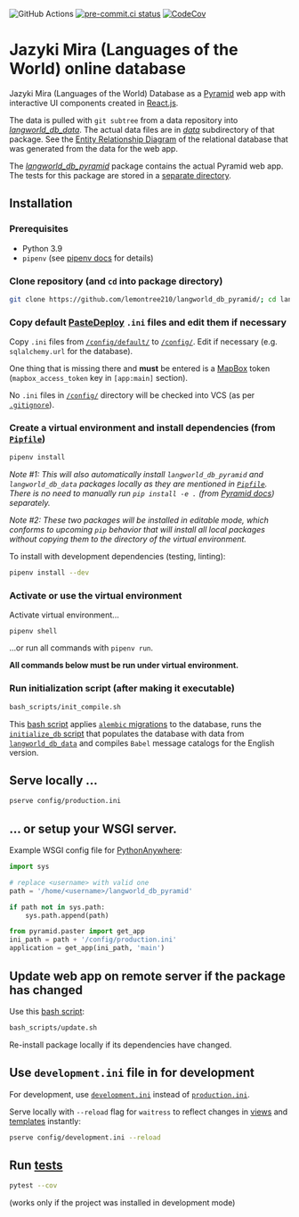 ![GitHub Actions](https://github.com/lemontree210/langworld_db_pyramid/actions/workflows/pytest.yml/badge.svg)
[![pre-commit.ci status](https://results.pre-commit.ci/badge/github/lemontree210/langworld_db_pyramid/master.svg)](https://results.pre-commit.ci/latest/github/lemontree210/langworld_db_pyramid/master)
[![CodeCov](https://codecov.io/gh/lemontree210/langworld_db_pyramid/branch/master/graph/badge.svg)](https://app.codecov.io/gh/lemontree210/langworld_db_pyramid)

# Jazyki Mira (Languages of the World) online database

Jazyki Mira (Languages of the World) Database as a [Pyramid](https://trypyramid.com/) web app
with interactive UI components created in [React.js](https://reactjs.org/).

The data is pulled with `git subtree` from a
data repository into [*langworld_db_data*](langworld_db_data). The actual data files are in [*data*](langworld_db_data/data) subdirectory of that package.
See the [Entity Relationship Diagram](langworld_db_pyramid/dbutils/erd.png) of the relational database that was generated from the data for the web app.

The [*langworld_db_pyramid*](langworld_db_pyramid)
package contains the actual Pyramid web app. The tests
for this package are stored in a [separate directory](tests).

## Installation

### Prerequisites
- Python 3.9
- `pipenv` (see [pipenv docs](https://pipenv-fork.readthedocs.io/en/latest/install.html#installing-pipenv) for details)

### Clone repository (and `cd` into package directory)

```bash
git clone https://github.com/lemontree210/langworld_db_pyramid/; cd langworld_db_pyramid
```

### Copy default [PasteDeploy](https://pastedeploy.readthedocs.io/en/latest/index.html) `.ini` files and edit them if necessary

Copy `.ini` files from [`/config/default/`](config/default) to [`/config/`](config). Edit if necessary (e.g. `sqlalchemy.url` for the database). 

One thing that is missing there and **must** be entered is a [MapBox](https://www.mapbox.com/) token 
(`mapbox_access_token` key in `[app:main]` section).

No `.ini` files in [`/config/`](config) directory will be checked into VCS
(as per [`.gitignore`](.gitignore)).

### Create a virtual environment and install dependencies (from [`Pipfile`](Pipfile))

```bash
pipenv install
```

_Note #1: This will also automatically install `langworld_db_pyramid`  and `langworld_db_data` packages locally as they are mentioned in [`Pipfile`](Pipfile). 
There is no need to manually run `pip install -e .` (from [Pyramid docs](https://docs.pylonsproject.org/projects/pyramid/en/2.0-branch/narr/project.html#installing-your-newly-created-project-for-development)) separately._ 

_Note #2: These two packages will be installed in editable mode, which conforms to upcoming `pip` behavior that will install all local packages without copying them to the directory of the virtual environment._

To install with development dependencies (testing, linting):

```bash
pipenv install --dev
```

### Activate or use the virtual environment

Activate virtual environment...

```
pipenv shell
```

...or run all commands with `pipenv run`.


**All commands below must be run under virtual environment.**

### Run initialization script (after making it executable) 

```bash
bash_scripts/init_compile.sh
```

This [bash script](bash_scripts) applies [`alembic` migrations](langworld_db_pyramid/alembic/versions) to the database, runs the [`initialize_db` script](langworld_db_pyramid/scripts/initialize_db.py) that populates the database with data from [`langworld_db_data`](langworld_db_data) and compiles `Babel` message catalogs for the English version.

## Serve locally ...
```bash
pserve config/production.ini
```

## ... or setup your WSGI server.

Example WSGI config file for [PythonAnywhere](https://www.pythonanywhere.com):

```py
import sys

# replace <username> with valid one
path = '/home/<username>/langworld_db_pyramid'

if path not in sys.path:
    sys.path.append(path)

from pyramid.paster import get_app
ini_path = path + '/config/production.ini'
application = get_app(ini_path, 'main')
```

## Update web app on remote server if the package has changed

Use this [bash script](bash_scripts): 

```bash
bash_scripts/update.sh
```

Re-install package locally if its dependencies have changed.

## Use `development.ini` file in for development

For development, use [`development.ini`](config/development.ini) instead of [`production.ini`](config/production.ini).

Serve locally with `--reload` flag for `waitress` to reflect changes in [views](langworld_db_pyramid/views) and [templates](langworld_db_pyramid/templates) instantly:

```bash
pserve config/development.ini --reload
```

## Run [tests](tests)

```bash
pytest --cov
```
(works only if the project was installed in development mode)
